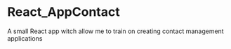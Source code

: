 # React_AppContact
A small React app witch allow me to train on creating contact management applications
